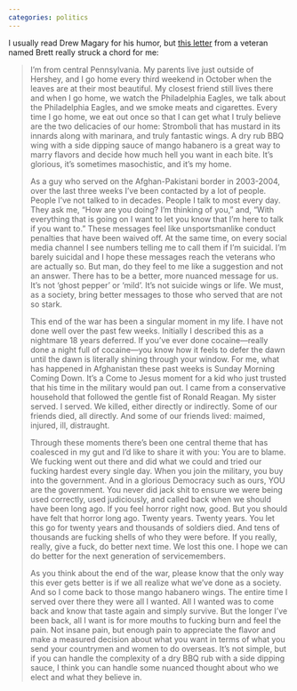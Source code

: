 ```yaml
---
categories: politics
---
```


I usually read Drew Magary for his humor, but [this letter](https://defector.com/i-hope-i-get-old-before-i-die/) from a veteran named Brett really struck a chord for me:

> I’m from central Pennsylvania. My parents live just outside of Hershey, and I go home every third weekend in October when the leaves are at their most beautiful. My closest friend still lives there and when I go home, we watch the Philadelphia Eagles, we talk about the Philadelphia Eagles, and we smoke meats and cigarettes. Every time I go home, we eat out once so that I can get what I truly believe are the two delicacies of our home: Stromboli that has mustard in its innards along with marinara, and truly fantastic wings. A dry rub BBQ wing with a side dipping sauce of mango habanero is a great way to marry flavors and decide how much hell you want in each bite. It’s glorious, it’s sometimes masochistic, and it’s my home.
> 
> As a guy who served on the Afghan-Pakistani border in 2003-2004, over the last three weeks I’ve been contacted by a lot of people. People I’ve not talked to in decades. People I talk to most every day. They ask me, “How are you doing? I’m thinking of you,” and, “With everything that is going on I want to let you know that I’m here to talk if you want to.” These messages feel like unsportsmanlike conduct penalties that have been waived off. At the same time, on every social media channel I see numbers telling me to call them if I’m suicidal. I’m barely suicidal and I hope these messages reach the veterans who are actually so. But man, do they feel to me like a suggestion and not an answer. There has to be a better, more nuanced message for us. It’s not ‘ghost pepper’ or ‘mild’. It’s not suicide wings or life. We must, as a society, bring better messages to those who served that are not so stark.
> 
> This end of the war has been a singular moment in my life. I have not done well over the past few weeks. Initially I described this as a nightmare 18 years deferred. If you’ve ever done cocaine—really done a night full of cocaine—you know how it feels to defer the dawn until the dawn is literally shining through your window. For me, what has happened in Afghanistan these past weeks is Sunday Morning Coming Down. It’s a Come to Jesus moment for a kid who just trusted that his time in the military would pan out. I came from a conservative household that followed the gentle fist of Ronald Reagan. My sister served. I served. We killed, either directly or indirectly. Some of our friends died, all directly. And some of our friends lived: maimed, injured, ill, distraught.
> 
> Through these moments there’s been one central theme that has coalesced in my gut and I’d like to share it with you: You are to blame. We fucking went out there and did what we could and tried our fucking hardest every single day. When you join the military, you buy into the government. And in a glorious Democracy such as ours, YOU are the government. You never did jack shit to ensure we were being used correctly, used judiciously, and called back when we should have been long ago. If you feel horror right now, good. But you should have felt that horror long ago. Twenty years. Twenty years. You let this go for twenty years and thousands of soldiers died. And tens of thousands are fucking shells of who they were before. If you really, really, give a fuck, do better next time. We lost this one. I hope we can do better for the next generation of servicemembers.
> 
> As you think about the end of the war, please know that the only way this ever gets better is if we all realize what we’ve done as a society. And so I come back to those mango habanero wings. The entire time I served over there they were all I wanted. All I wanted was to come back and know that taste again and simply survive. But the longer I’ve been back, all I want is for more mouths to fucking burn and feel the pain. Not insane pain, but enough pain to appreciate the flavor and make a measured decision about what you want in terms of what you send your countrymen and women to do overseas. It’s not simple, but if you can handle the complexity of a dry BBQ rub with a side dipping sauce, I think you can handle some nuanced thought about who we elect and what they believe in.